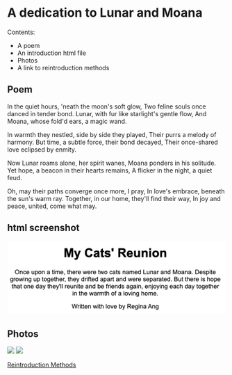 # A dedication to Lunar and Moana
Contents:
* A poem
* An introduction html file
* Photos
* A link to reintroduction methods

## Poem
In the quiet hours, 'neath the moon's soft glow,
Two feline souls once danced in tender bond.
Lunar, with fur like starlight's gentle flow,
And Moana, whose fold'd ears, a magic wand.

In warmth they nestled, side by side they played,
Their purrs a melody of harmony.
But time, a subtle force, their bond decayed,
Their once-shared love eclipsed by enmity.

Now Lunar roams alone, her spirit wanes,
Moana ponders in his solitude.
Yet hope, a beacon in their hearts remains,
A flicker in the night, a quiet feud.

Oh, may their paths converge once more, I pray,
In love's embrace, beneath the sun's warm ray.
Together, in our home, they'll find their way,
In joy and peace, united, come what may.

## html screenshot
[![](html_screenshot.png)](https://ashreggie.github.io/devops_NUS_apr24/)

## Photos
![](IMG_3362.jpg)
![](IMG_2339.HEIC)

[Reintroduction Methods](https://catbehaviorassociates.com/pams-think-like-a-cat-reintroduction-method/)
